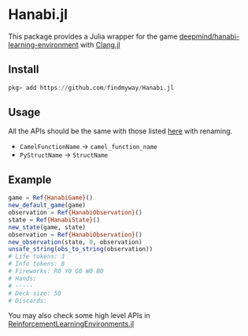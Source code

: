# Hanabi.jl

This package provides a Julia wrapper for the game [deepmind/hanabi-learning-environment](https://github.com/deepmind/hanabi-learning-environment) with [Clang.jl](https://github.com/JuliaInterop/Clang.jl)

## Install

```julia
pkg> add https://github.com/findmyway/Hanabi.jl
```

## Usage

All the APIs should be the same with those listed [here](https://github.com/findmyway/hanabi-learning-environment/blob/master/pyhanabi.h) with renaming.

- `CamelFunctionName` -> `camel_function_name`
- `PyStructName` -> `StructName`

## Example

```julia
game = Ref{HanabiGame}()
new_default_game(game)
observation = Ref{HanabiObservation}()
state = Ref{HanabiState}()
new_state(game, state)
observation = Ref{HanabiObservation}()
new_observation(state, 0, observation)
unsafe_string(obs_to_string(observation))
# Life tokens: 3
# Info tokens: 8
# Fireworks: R0 Y0 G0 W0 B0
# Hands:
# -----
# Deck size: 50
# Discards:
```

You may also check some high level APIs in [ReinforcementLearningEnvironments.jl](https://github.com/JuliaReinforcementLearning/ReinforcementLearningEnvironments.jl)
